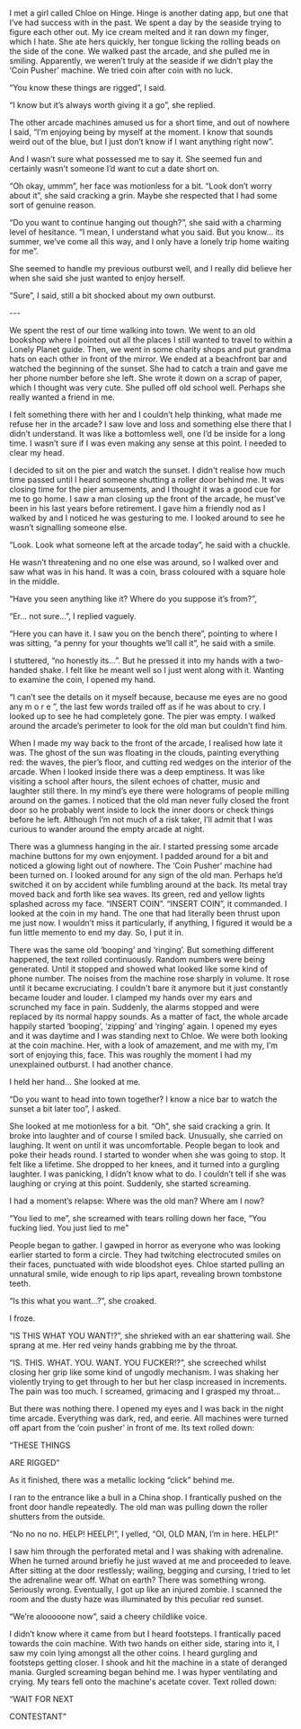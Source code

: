 I met a girl called Chloe on Hinge. Hinge is another dating app, but one that I’ve had success with in the past. We spent a day by the seaside trying to figure each other out. My ice cream melted and it ran down my finger, which I hate. She ate hers quickly, her tongue licking the rolling beads on the side of the cone. We walked past the arcade, and she pulled me in smiling. Apparently, we weren’t truly at the seaside if we didn’t play the ‘Coin Pusher’ machine. We tried coin after coin with no luck.

“You know these things are rigged”, I said.

“I know but it’s always worth giving it a go”, she replied.

The other arcade machines amused us for a short time, and out of nowhere I said, “I’m enjoying being by myself at the moment. I know that sounds weird out of the blue, but I just don’t know if I want anything right now”.

And I wasn’t sure what possessed me to say it. She seemed fun and certainly wasn’t someone I’d want to cut a date short on.

“Oh okay, ummm”, her face was motionless for a bit. “Look don’t worry about it”, she said cracking a grin. Maybe she respected that I had some sort of genuine reason.

“Do you want to continue hanging out though?”, she said with a charming level of hesitance. “I mean, I understand what you said. But you know… its summer, we’ve come all this way, and I only have a lonely trip home waiting for me”.

She seemed to handle my previous outburst well, and I really did believe her when she said she just wanted to enjoy herself.

“Sure”, I said, still a bit shocked about my own outburst.

\---

We spent the rest of our time walking into town. We went to an old bookshop where I pointed out all the places I still wanted to travel to within a Lonely Planet guide. Then, we went in some charity shops and put grandma hats on each other in front of the mirror. We ended at a beachfront bar and watched the beginning of the sunset. She had to catch a train and gave me her phone number before she left. She wrote it down on a scrap of paper, which I thought was very cute. She pulled off old school well. Perhaps she really wanted a friend in me.

I felt something there with her and I couldn’t help thinking, what made me refuse her in the arcade? I saw love and loss and something else there that I didn’t understand. It was like a bottomless well, one I’d be inside for a long time. I wasn’t sure if I was even making any sense at this point. I needed to clear my head.

I decided to sit on the pier and watch the sunset. I didn't realise how much time passed until I heard someone shutting a roller door behind me. It was closing time for the pier amusements, and I thought it was a good cue for me to go home. I saw a man closing up the front of the arcade, he must’ve been in his last years before retirement. I gave him a friendly nod as I walked by and I noticed he was gesturing to me. I looked around to see he wasn’t signalling someone else.

“Look. Look what someone left at the arcade today”, he said with a chuckle.

He wasn’t threatening and no one else was around, so I walked over and saw what was in his hand. It was a coin, brass coloured with a square hole in the middle.

“Have you seen anything like it? Where do you suppose it’s from?”,

“Er… not sure…”, I replied vaguely.

“Here you can have it. I saw you on the bench there”, pointing to where I was sitting, “a penny for your thoughts we’ll call it”, he said with a smile.

I stuttered, “no honestly its…”. But he pressed it into my hands with a two-handed shake. I felt like he meant well so I just went along with it. Wanting to examine the coin, I opened my hand.

“I can’t see the details on it myself because, because me eyes are no good any m o r e ”, the last few words trailed off as if he was about to cry. I looked up to see he had completely gone. The pier was empty. I walked around the arcade’s perimeter to look for the old man but couldn’t find him.

When I made my way back to the front of the arcade, I realised how late it was. The ghost of the sun was floating in the clouds, painting everything red: the waves, the pier’s floor, and cutting red wedges on the interior of the arcade. When I looked inside there was a deep emptiness. It was like visiting a school after hours, the silent echoes of chatter, music and laughter still there. In my mind’s eye there were holograms of people milling around on the games. I noticed that the old man never fully closed the front door so he probably went inside to lock the inner doors or check things before he left. Although I’m not much of a risk taker, I’ll admit that I was curious to wander around the empty arcade at night.

There was a glumness hanging in the air. I started pressing some arcade machine buttons for my own enjoyment. I padded around for a bit and noticed a glowing light out of nowhere. The ‘Coin Pusher’ machine had been turned on. I looked around for any sign of the old man. Perhaps he’d switched it on by accident while fumbling around at the back. Its metal tray moved back and forth like sea waves. Its green, red and yellow lights splashed across my face. “INSERT COIN”. “INSERT COIN”, it commanded. I looked at the coin in my hand. The one that had literally been thrust upon me just now. I wouldn’t miss it particularly, if anything, I figured it would be a fun little memento to end my day. So, I put it in.

There was the same old ‘booping’ and ‘ringing’. But something different happened, the text rolled continuously. Random numbers were being generated. Until it stopped and showed what looked like some kind of phone number. The noises from the machine rose sharply in volume. It rose until it became excruciating. I couldn't bare it anymore but it just constantly became louder and louder. I clamped my hands over my ears and scrunched my face in pain. Suddenly, the alarms stopped and were replaced by its normal happy sounds. As a matter of fact, the whole arcade happily started ‘booping’, ‘zipping’ and ‘ringing’ again. I opened my eyes and it was daytime and I was standing next to Chloe. We were both looking at the coin machine. Her, with a look of amazement, and me with my, I’m sort of enjoying this, face. This was roughly the moment I had my unexplained outburst. I had another chance.

I held her hand... She looked at me.

“Do you want to head into town together? I know a nice bar to watch the sunset a bit later too”, I asked.

She looked at me motionless for a bit. “Oh”, she said cracking a grin. It broke into laughter and of course I smiled back. Unusually, she carried on laughing. It went on until it was uncomfortable. People began to look and poke their heads round. I started to wonder when she was going to stop. It felt like a lifetime. She dropped to her knees, and it turned into a gurgling laughter. I was panicking, I didn’t know what to do. I couldn’t tell if she was laughing or crying at this point. Suddenly, she started screaming.

I had a moment’s relapse: Where was the old man? Where am I now?

“You lied to me”, she screamed with tears rolling down her face, “You fucking lied. You just lied to me"

People began to gather. I gawped in horror as everyone who was looking earlier started to form a circle. They had twitching electrocuted smiles on their faces, punctuated with wide bloodshot eyes. Chloe started pulling an unnatural smile, wide enough to rip lips apart, revealing brown tombstone teeth.

“Is this what you want…?”, she croaked.

I froze.

“IS THIS WHAT YOU WANT!?”, she shrieked with an ear shattering wail. She sprang at me. Her red veiny hands grabbing me by the throat.

“IS. THIS. WHAT. YOU. WANT. YOU FUCKER!?”, she screeched whilst closing her grip like some kind of ungodly mechanism. I was shaking her violently trying to get through to her but her clasp increased in increments. The pain was too much. I screamed, grimacing and I grasped my throat…

But there was nothing there. I opened my eyes and I was back in the night time arcade. Everything was dark, red, and eerie. All machines were turned off apart from the ‘coin pusher’ in front of me. Its text rolled down:

“THESE THINGS

ARE RIGGED“

As it finished, there was a metallic locking “click” behind me.

I ran to the entrance like a bull in a China shop. I frantically pushed on the front door handle repeatedly. The old man was pulling down the roller shutters from the outside.

“No no no no. HELP! HEELP!”, I yelled, “OI, OLD MAN, I’m in here. HELP!”

I saw him through the perforated metal and I was shaking with adrenaline. When he turned around briefly he just waved at me and proceeded to leave. After sitting at the door restlessly; wailing, begging and cursing, I tried to let the adrenaline wear off. What on earth? There was something wrong. Seriously wrong. Eventually, I got up like an injured zombie. I scanned the room and the dusty haze was illuminated by this peculiar red sunset.

“We’re alooooone now”, said a cheery childlike voice.

I didn’t know where it came from but I heard footsteps. I frantically paced towards the coin machine. With two hands on either side, staring into it, I saw my coin lying amongst all the other coins. I heard gurgling and footsteps getting closer. I shook and hit the machine in a state of deranged mania. Gurgled screaming began behind me. I was hyper ventilating and crying. My tears fell onto the machine's acetate cover. Text rolled down:

“WAIT FOR NEXT

CONTESTANT”